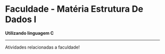 # Faculdade - Matéria Estrutura De Dados I

<strong>Utilizando linguagem C</strong>
<hr />
Atividades relacionadas a faculdade! <br>
